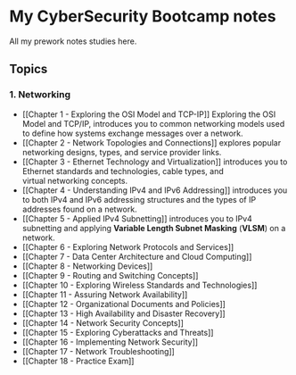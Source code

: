 # My CyberSecurity Bootcamp notes

All my prework notes studies here.


## Topics

### 1. Networking

- [[Chapter 1 - Exploring the OSI Model and TCP-IP]] Exploring the OSI Model and TCP/IP, introduces you to common networking models used to define how systems exchange messages over a network.
- [[Chapter 2 - Network Topologies and Connections]] explores popular networking designs, types, and service provider links.
- [[Chapter 3 - Ethernet Technology and Virtualization]] introduces you to Ethernet standards and technologies, cable types, and virtual networking concepts.
- [[Chapter 4 - Understanding IPv4 and IPv6 Addressing]] introduces you to both IPv4 and IPv6 addressing structures and the types of IP addresses found on a network.
- [[Chapter 5 - Applied IPv4 Subnetting]] introduces you to IPv4 subnetting and applying **Variable Length Subnet Masking** (**VLSM**) on a network.
- [[Chapter 6 - Exploring Network Protocols and Services]]
- [[Chapter 7 - Data Center Architecture and Cloud Computing]]
- [[Chapter 8 - Networking Devices]] 
- [[Chapter 9 - Routing and Switching Concepts]] 
- [[Chapter 10 - Exploring Wireless Standards and Technologies]] 
- [[Chapter 11 - Assuring Network Availability]] 
- [[Chapter 12 - Organizational Documents and Policies]] 
- [[Chapter 13 - High Availability and Disaster Recovery]] 
- [[Chapter 14 - Network Security Concepts]] 
- [[Chapter 15 - Exploring Cyberattacks and Threats]] 
- [[Chapter 16 - Implementing Network Security]] 
- [[Chapter 17 - Network Troubleshooting]] 
- [[Chapter 18 - Practice Exam]]

